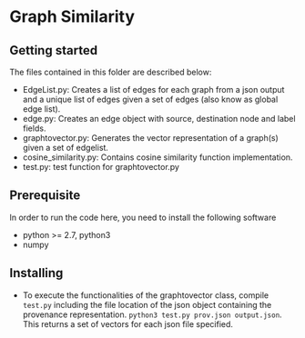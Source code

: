 # Graph Similarity

## Getting started
The files contained in this folder are described below:

* EdgeList.py: Creates a list of edges for each graph from a json output and a unique list of edges given a set of edges (also know as global edge list).
* edge.py: Creates an edge object with source, destination node and label fields.
* graphtovector.py: Generates the vector representation of a graph(s) given a set of edgelist.
* cosine_similarity.py: Contains cosine similarity function implementation.
* test.py: test function for graphtovector.py


## Prerequisite

In order to run the code here, you need to install the following software

* python >= 2.7, python3
* numpy



## Installing

* To execute the functionalities of the graphtovector class, compile `test.py` including the file location of the json object containing the provenance representation.  `python3 test.py prov.json output.json`. This returns a set of vectors for each json file specified.








